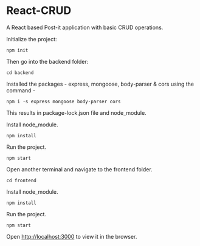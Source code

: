 # React-CRUD
A React based Post-it application with basic CRUD operations.

Initialize the project:
```
npm init
```

Then go into the backend folder:
```
cd backend
```

Installed the packages - express, mongoose, body-parser & cors using the command - 
```
npm i -s express mongoose body-parser cors
```
This results in package-lock.json file and node_module.


Install node_module.
```
npm install
```

Run the project.
```
npm start
```

Open another terminal and navigate to the frontend folder.
```
cd frontend
```

Install node_module.
```
npm install
```

Run the project.
```
npm start
```
Open [http://localhost:3000](http://localhost:3000) to view it in the browser.
